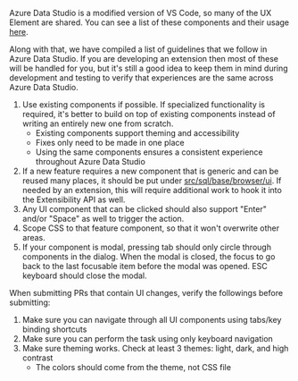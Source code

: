 Azure Data Studio is a modified version of VS Code, so many of the UX Element are shared. You can see a list of these components and their usage [here](https://code.visualstudio.com/api/ux-guidelines/overview).

Along with that, we have compiled a list of guidelines that we follow in Azure Data Studio. If you are developing an extension then most of these will be handled for you, but it's still a good idea to keep them in mind during development and testing to verify that experiences are the same across Azure Data Studio.

1. Use existing components if possible. If specialized functionality is required, it's better to build on top of existing components instead of writing an entirely new one from scratch.
   * Existing components support theming and accessibility
   * Fixes only need to be made in one place
   * Using the same components ensures a consistent experience throughout Azure Data Studio
2. If a new feature requires a new component that is generic and can be reused many places, it should be put under [src/sql/base/browser/ui](https://github.com/microsoft/azuredatastudio/tree/main/src/sql/base/browser/ui). If needed by an extension, this will require additional work to hook it into the Extensibility API as well.
3. Any UI component that can be clicked should also support "Enter" and/or "Space" as well to trigger the action.
4. Scope CSS to that feature component, so that it won't overwrite other areas.
5. If your component is modal, pressing tab should only circle through components in the dialog. When the modal is closed, the focus to go back to the last focusable item before the modal was opened. ESC keyboard should close the modal.

When submitting PRs that contain UI changes, verify the followings before submitting:
1. Make sure you can navigate through all UI components using tabs/key binding shortcuts
2. Make sure you can perform the task using only keyboard navigation
3. Make sure theming works. Check at least 3 themes: light, dark, and high contrast
   * The colors should come from the theme, not CSS file